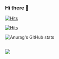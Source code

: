 ### Hi there 👋

<!--
**ljh468/ljh468** is a ✨ _special_ ✨ repository because its `README.md` (this file) appears on your GitHub profile.

Here are some ideas to get you started:

- 🔭 I’m currently working on ...
- 🌱 I’m currently learning ...
- 👯 I’m looking to collaborate on ...
- 🤔 I’m looking for help with ...
- 💬 Ask me about ...
- 📫 How to reach me: ...
- 😄 Pronouns: ...
- ⚡ Fun fact: ...
-->

[![Hits](https://hits.seeyoufarm.com/api/count/incr/badge.svg?url=https%3A%2F%2Fgithub.com%2Fsenor&count_bg=%2379C83D&title_bg=%23555555&icon=&icon_color=%23E7E7E7&title=hits&edge_flat=false)](https://hits.seeyoufarm.com)

[![Hits](https://hits.seeyoufarm.com/api/count/incr/badge.svg?url=https%3A%2F%2Fgithub.com%2Fgjbae1212%2Fhit-counter)](https://hits.seeyoufarm.com)

![Anurag's GitHub stats](https://github-readme-stats.vercel.app/api?username=ljh468&show_icons=true&theme=onedark)

<br>
<a href="https://github.com/ljh468?tab=repositories">
  <img align="center" src="https://github-readme-stats.anuraghazra1.vercel.app/api/top-langs/?username=ljh468&theme=buefy&layout=compact" />
</a>
